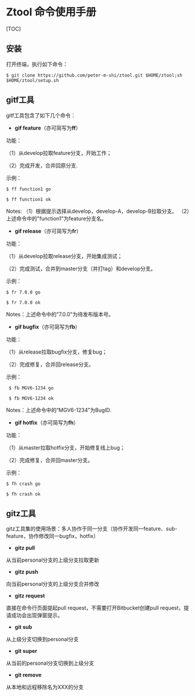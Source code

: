 # Ztool 命令使用手册 

[TOC]

## 安装

打开终端，执行如下命令：

    $ git clone https://github.com/peter-m-shi/ztool.git $HOME/ztool;sh $HOME/ztool/setup.sh


## gitf工具

gitf工具包含了如下几个命令：


* **gif feature**（亦可简写为**ff**）



功能：



（1）从develop拉取feature分支，开始工作；

（2）完成开发，合并回原分支.



示例：



    $ ff function1 go
  
    $ ff function1 ok

Notes:
（1）根据提示选择从develop，develop-A，develop-B拉取分支。
（2）上述命令中的"function1"为feature分支名。


* **gif release**（亦可简写为**fr**）



功能：



（1）从develop拉取release分支，开始集成测试；

（2）完成测试，合并到master分支（并打tag）和develop分支。



示例：



    $ fr 7.0.0 go

    $ fr 7.0.0 ok



Notes：上述命令中的"7.0.0"为待发布版本号。



* **gif bugfix**（亦可简写为**fb**）



功能：



（1）从release拉取bugfix分支，修复bug；

（2）完成修复，合并回release分支。



示例：



     $ fb MGV6-1234 go

     $ fb MGV6-1234 ok



Notes：上述命令中的“MGV6-1234”为BugID.



* **gif hotfix**（亦可简写为**fh**）



功能：



（1）从master拉取hotfix分支，开始修复线上bug；

（2）完成修复，合并回master分支。



示例：



    $ fh crash go

    $ fh crash ok



## gitz工具

gitz工具集的使用场景：多人协作于同一分支（协作开发同一feature、sub-feature，协作修改同一bugfix，hotfix）



* **gitz pull**



从当前personal分支的上级分支拉取更新



* **gitz push**



向当前personal分支的上级分支合并修改



* **gitz request**



直接在命令行页面提起pull request，不需要打开Bitbucket创建pull request，提请成功会出现弹窗提示。



* **git sub**



从上级分支切换到personal分支



* **git super**



从当前的personal分支切换到上级分支



* **git remove**



从本地和远程移除名为XXX的分支

